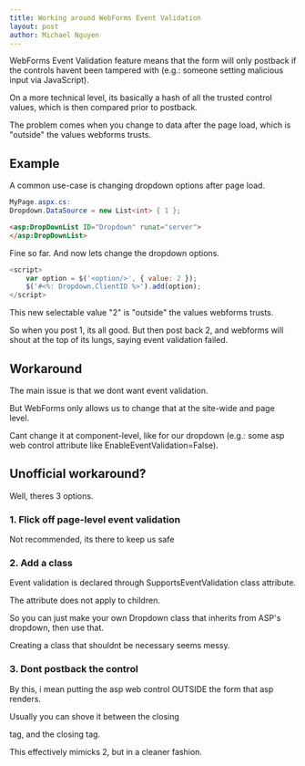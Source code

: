 ```yaml
---
title: Working around WebForms Event Validation
layout: post
author: Michael Nguyen
---
```

WebForms Event Validation feature means that the form will only postback if the controls havent been tampered with (e.g.: someone setting malicious input via JavaScript).

On a more technical level, its basically a hash of all the trusted control values, which is then compared prior to postback.

The problem comes when you change to data after the page load, which is "outside" the values webforms trusts.

## Example
A common use-case is changing dropdown options after page load.

```c#
MyPage.aspx.cs:
Dropdown.DataSource = new List<int> { 1 };
```

```html
<asp:DropDownList ID="Dropdown" runat="server">
</asp:DropDownList>
```

Fine so far. And now lets change the dropdown options.

```javascript
<script>
	var option = $('<option/>', { value: 2 });
	$('#<%: Dropdown.ClientID %>').add(option);
</script>
```

This new selectable value "2" is "outside" the values webforms trusts.

So when you post 1, its all good. But then post back 2, and webforms will shout at the top of its lungs, saying event validation failed.

## Workaround
The main issue is that we dont want event validation.

But WebForms only allows us to change that at the site-wide and page level.

Cant change it at component-level, like for our dropdown (e.g.: some asp web control attribute like EnableEventValidation=False).

## Unofficial workaround?
Well, theres 3 options.

### 1. Flick off page-level event validation
Not recommended, its there to keep us safe

### 2. Add a class
Event validation is declared through SupportsEventValidation class attribute.

The attribute does not apply to children.

So you can just make your own Dropdown class that inherits from ASP's dropdown, then use that.

Creating a class that shouldnt be necessary seems messy.

### 3. Dont postback the control
By this, i mean putting the asp web control OUTSIDE the form that asp renders.

Usually you can shove it between the closing <form/> tag, and the closing <body/> tag.

This effectively mimicks 2, but in a cleaner fashion.